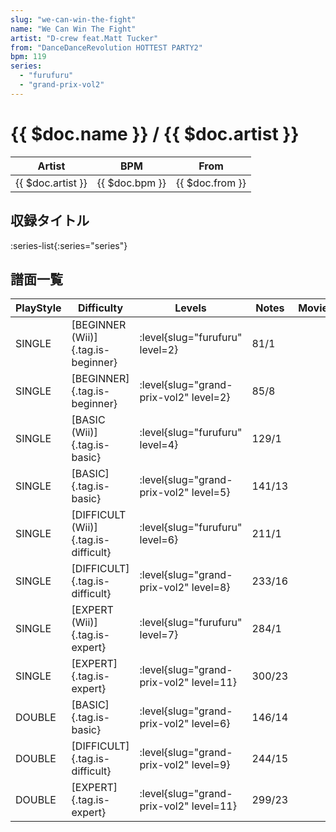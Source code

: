 ```yaml
---
slug: "we-can-win-the-fight"
name: "We Can Win The Fight"
artist: "D-crew feat.Matt Tucker"
from: "DanceDanceRevolution HOTTEST PARTY2"
bpm: 119
series:
  - "furufuru"
  - "grand-prix-vol2"
---
```


# {{ $doc.name }} / {{ $doc.artist }}

|Artist|BPM|From|
|------|---|----|
|{{ $doc.artist }}|{{ $doc.bpm }}|{{ $doc.from }}|

## 収録タイトル

:series-list{:series="series"}

## 譜面一覧

|PlayStyle|Difficulty|Levels|Notes|Movie|
|---------|----------|------|-----|-----|
|SINGLE|[BEGINNER (Wii)]{.tag.is-beginner}|<div class="field is-grouped is-grouped-multiline"> :level{slug="furufuru" level=2}</div>|81/1||
|SINGLE|[BEGINNER]{.tag.is-beginner}|<div class="field is-grouped is-grouped-multiline"> :level{slug="grand-prix-vol2" level=2}</div>|85/8||
|SINGLE|[BASIC (Wii)]{.tag.is-basic}|<div class="field is-grouped is-grouped-multiline"> :level{slug="furufuru" level=4}</div>|129/1||
|SINGLE|[BASIC]{.tag.is-basic}|<div class="field is-grouped is-grouped-multiline"> :level{slug="grand-prix-vol2" level=5}</div>|141/13||
|SINGLE|[DIFFICULT (Wii)]{.tag.is-difficult}|<div class="field is-grouped is-grouped-multiline"> :level{slug="furufuru" level=6}</div>|211/1||
|SINGLE|[DIFFICULT]{.tag.is-difficult}|<div class="field is-grouped is-grouped-multiline"> :level{slug="grand-prix-vol2" level=8}</div>|233/16||
|SINGLE|[EXPERT (Wii)]{.tag.is-expert}|<div class="field is-grouped is-grouped-multiline"> :level{slug="furufuru" level=7}</div>|284/1||
|SINGLE|[EXPERT]{.tag.is-expert}|<div class="field is-grouped is-grouped-multiline"> :level{slug="grand-prix-vol2" level=11}</div>|300/23||
|DOUBLE|[BASIC]{.tag.is-basic}|<div class="field is-grouped is-grouped-multiline"> :level{slug="grand-prix-vol2" level=6}</div>|146/14||
|DOUBLE|[DIFFICULT]{.tag.is-difficult}|<div class="field is-grouped is-grouped-multiline"> :level{slug="grand-prix-vol2" level=9}</div>|244/15||
|DOUBLE|[EXPERT]{.tag.is-expert}|<div class="field is-grouped is-grouped-multiline"> :level{slug="grand-prix-vol2" level=11}</div>|299/23||

